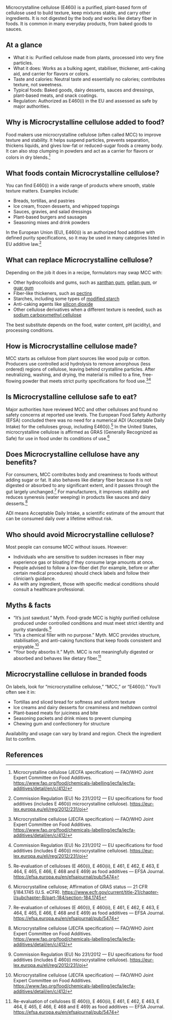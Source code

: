 Microcrystalline cellulose (E460i) is a purified, plant-based form of cellulose used to build texture, keep mixtures stable, and carry other ingredients. It is not digested by the body and works like dietary fiber in foods. It is common in many everyday products, from baked goods to sauces.

<!--more-->

## At a glance
- What it is: Purified cellulose made from plants, processed into very fine particles.
- What it does: Works as a bulking agent, stabiliser, thickener, anti-caking aid, and carrier for flavors or colors.
- Taste and calories: Neutral taste and essentially no calories; contributes texture, not sweetness.
- Typical foods: Baked goods, dairy desserts, sauces and dressings, plant-based meats, and snack coatings.
- Regulation: Authorized as E460(i) in the EU and assessed as safe by major authorities.

## Why is Microcrystalline cellulose added to food?
Food makers use microcrystalline cellulose (often called MCC) to improve texture and stability. It helps suspend particles, prevents separation, thickens liquids, and gives low-fat or reduced-sugar foods a creamy body. It can also stop clumping in powders and act as a carrier for flavors or colors in dry blends.[^3]

## What foods contain Microcrystalline cellulose?
You can find E460(i) in a wide range of products where smooth, stable texture matters. Examples include:
- Breads, tortillas, and pastries
- Ice cream, frozen desserts, and whipped toppings
- Sauces, gravies, and salad dressings
- Plant-based burgers and sausages
- Seasoning mixes and drink powders

In the European Union (EU), E460(i) is an authorized food additive with defined purity specifications, so it may be used in many categories listed in EU additive law.[^1]

## What can replace Microcrystalline cellulose?
Depending on the job it does in a recipe, formulators may swap MCC with:
- Other hydrocolloids and gums, such as [xanthan gum](/e415-xanthan-gum), [gellan gum](/e418-gellan-gum), or [guar gum](/e412-guar-gum)
- Fiber-like thickeners, such as [pectins](/e440-pectins)
- Starches, including some types of [modified starch](/e14xx-modified-starch)
- Anti-caking agents like [silicon dioxide](/e551-silicon-dioxide)
- Other cellulose derivatives when a different texture is needed, such as [sodium carboxymethyl cellulose](/e466-sodium-carboxy-methyl-cellulose)

The best substitute depends on the food, water content, pH (acidity), and processing conditions.

## How is Microcrystalline cellulose made?
MCC starts as cellulose from plant sources like wood pulp or cotton. Producers use controlled acid hydrolysis to remove amorphous (less ordered) regions of cellulose, leaving behind crystalline particles. After neutralizing, washing, and drying, the material is milled to a fine, free-flowing powder that meets strict purity specifications for food use.[^3][^1]

## Is Microcrystalline cellulose safe to eat?
Major authorities have reviewed MCC and other celluloses and found no safety concerns at reported use levels. The European Food Safety Authority (EFSA) concluded there was no need for a numerical ADI (Acceptable Daily Intake) for the celluloses group, including E460(i).[^2] In the United States, microcrystalline cellulose is affirmed as GRAS (Generally Recognized as Safe) for use in food under its conditions of use.[^4]

## Does Microcrystalline cellulose have any benefits?
For consumers, MCC contributes body and creaminess to foods without adding sugar or fat. It also behaves like dietary fiber because it is not digested or absorbed to any significant extent, and it passes through the gut largely unchanged.[^2] For manufacturers, it improves stability and reduces syneresis (water weeping) in products like sauces and dairy desserts.[^3]

ADI means Acceptable Daily Intake, a scientific estimate of the amount that can be consumed daily over a lifetime without risk.

## Who should avoid Microcrystalline cellulose?
Most people can consume MCC without issues. However:
- Individuals who are sensitive to sudden increases in fiber may experience gas or bloating if they consume large amounts at once.
- People advised to follow a low-fiber diet (for example, before or after certain medical procedures) should check labels and follow their clinician’s guidance.
- As with any ingredient, those with specific medical conditions should consult a healthcare professional.

## Myths & facts
- “It’s just sawdust.” Myth. Food-grade MCC is highly purified cellulose produced under controlled conditions and must meet strict identity and purity standards.[^1]
- “It’s a chemical filler with no purpose.” Myth. MCC provides structure, stabilisation, and anti-caking functions that keep foods consistent and enjoyable.[^3]
- “Your body absorbs it.” Myth. MCC is not meaningfully digested or absorbed and behaves like dietary fiber.[^2]

## Microcrystalline cellulose in branded foods
On labels, look for “microcrystalline cellulose,” “MCC,” or “E460(i).” You’ll often see it in:
- Tortillas and sliced bread for softness and uniform texture
- Ice creams and dairy desserts for creaminess and meltdown control
- Plant-based meats for juiciness and bite
- Seasoning packets and drink mixes to prevent clumping
- Chewing gum and confectionery for structure

Availability and usage can vary by brand and region. Check the ingredient list to confirm.

## References
[^1]: Commission Regulation (EU) No 231/2012 — EU specifications for food additives (includes E 460(i) microcrystalline cellulose). https://eur-lex.europa.eu/eli/reg/2012/231/oj
[^2]: Re-evaluation of celluloses (E 460(i), E 460(ii), E 461, E 462, E 463, E 464, E 465, E 466, E 468 and E 469) as food additives — EFSA Journal. https://efsa.europa.eu/en/efsajournal/pub/5474
[^3]: Microcrystalline cellulose (JECFA specification) — FAO/WHO Joint Expert Committee on Food Additives. https://www.fao.org/food/chemicals-labelling/jecfa/jecfa-additives/detail/en/c/412/
[^4]: Microcrystalline cellulose; Affirmation of GRAS status — 21 CFR §184.1745 (U.S. eCFR). https://www.ecfr.gov/current/title-21/chapter-I/subchapter-B/part-184/section-184.1745
